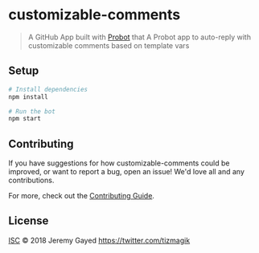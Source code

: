 # customizable-comments

> A GitHub App built with [Probot](https://github.com/probot/probot) that A Probot app to auto-reply with customizable comments based on template vars

## Setup

```sh
# Install dependencies
npm install

# Run the bot
npm start
```

## Contributing

If you have suggestions for how customizable-comments could be improved, or want to report a bug, open an issue! We'd love all and any contributions.

For more, check out the [Contributing Guide](CONTRIBUTING.md).

## License

[ISC](LICENSE) © 2018 Jeremy Gayed <https://twitter.com/tizmagik>
